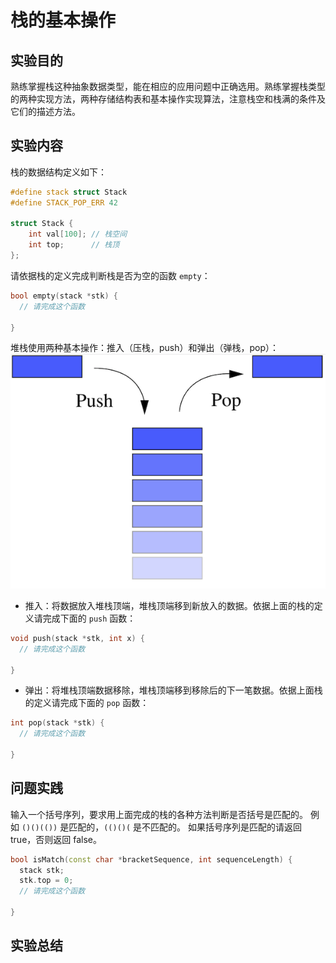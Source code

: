 # 栈的基本操作

## 实验目的
熟练掌握栈这种抽象数据类型，能在相应的应用问题中正确选用。熟练掌握栈类型的两种实现方法，两种存储结构表和基本操作实现算法，注意栈空和栈满的条件及它们的描述方法。

## 实验内容
栈的数据结构定义如下：
```cpp
#define stack struct Stack
#define STACK_POP_ERR 42

struct Stack {
    int val[100]; // 栈空间
    int top;      // 栈顶
};
```
请依据栈的定义完成判断栈是否为空的函数 `empty`：
```cpp
bool empty(stack *stk) {
  // 请完成这个函数
  
}
```
堆栈使用两种基本操作：推入（压栈，push）和弹出（弹栈，pop）：
![asdf](https://github.com/LiulietLee/nn/blob/master/stack.png)
- 推入：将数据放入堆栈顶端，堆栈顶端移到新放入的数据。依据上面的栈的定义请完成下面的 `push` 函数：
```cpp
void push(stack *stk, int x) {
  // 请完成这个函数
  
}
```
- 弹出：将堆栈顶端数据移除，堆栈顶端移到移除后的下一笔数据。依据上面栈的定义请完成下面的 `pop` 函数：
```cpp
int pop(stack *stk) {
  // 请完成这个函数
  
}
```

## 问题实践

输入一个括号序列，要求用上面完成的栈的各种方法判断是否括号是匹配的。
例如 `()()(())` 是匹配的，`(()()(` 是不匹配的。
如果括号序列是匹配的请返回 true，否则返回 false。

```cpp
bool isMatch(const char *bracketSequence, int sequenceLength) {
  stack stk;
  stk.top = 0;
  // 请完成这个函数

}
```

## 实验总结
